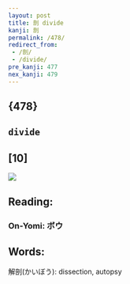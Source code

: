 ```yaml
---
layout: post
title: 剖 divide
kanji: 剖
permalink: /478/
redirect_from:
 - /剖/
 - /divide/
pre_kanji: 477
nex_kanji: 479
---
```


## {478}

## `divide`

## [10]

<div class="stroke"><img src="E58996.png" /></div>

## Reading:

### On-Yomi: ボウ

## Words:

解剖(かいぼう): dissection, autopsy
